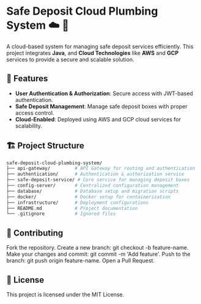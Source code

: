# Safe Deposit Cloud Plumbing System ☁️ 🏦

A cloud-based system for managing safe deposit services efficiently. This project integrates **Java**, and **Cloud Technologies** like **AWS** and **GCP** services to provide a secure and scalable solution.

## 📌 Features

- **User Authentication & Authorization**: Secure access with JWT-based authentication.
- **Safe Deposit Management**: Manage safe deposit boxes with proper access control.
- **Cloud-Enabled**: Deployed using AWS and GCP cloud services for scalability.

## 🏗️ Project Structure

```bash
safe-deposit-cloud-plumbing-system/
├── api-gateway/         # API Gateway for routing and authentication
├── authentication/      # Authentication & authorization service
├── safe-deposit-service/ # Core service for managing deposit boxes
├── config-server/       # Centralized configuration management
├── database/            # Database setup and migration scripts
├── docker/              # Docker setup for containerization
├── infrastructure/      # Deployment configurations
├── README.md            # Project documentation
└── .gitignore           # Ignored files
```

## 🤝 Contributing

Fork the repository.
Create a new branch: git checkout -b feature-name.
Make your changes and commit: git commit -m 'Add feature'.
Push to the branch: git push origin feature-name.
Open a Pull Request.

## 📜 License
This project is licensed under the MIT License.
